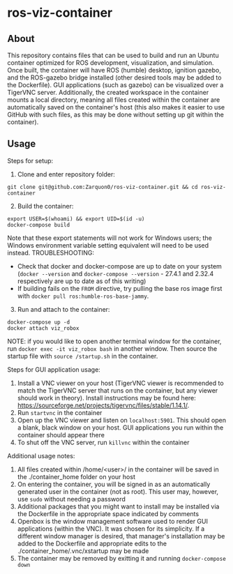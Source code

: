 # ros-viz-container
## About
This repository contains files that can be used to build and run an Ubuntu container optimized for ROS development, visualization, and simulation. Once built, the container will have ROS (humble) desktop, ignition gazebo, and the ROS-gazebo bridge installed (other desired tools may be added to the Dockerfile). GUI applications (such as gazebo) can be visualized over a TigerVNC server. Additionally, the created workspace in the container mounts a local directory, meaning all files created within the container are automatically saved on the container's host (this also makes it easier to use GitHub with such files, as this may be done without setting up git within the container).
## Usage
Steps for setup:
1.  Clone and enter repository folder:
  ```
  git clone git@github.com:Zarquon0/ros-viz-container.git && cd ros-viz-container
  ```
2.  Build the container:
  ```
  export USER=$(whoami) && export UID=$(id -u)
  docker-compose build
  ```
  Note that these export statements will not work for Windows users; the Windows environment variable setting equivalent will need to be used instead.
  TROUBLESHOOTING:
  * Check that docker and docker-compose are up to date on your system (`docker --version` and `docker-compose --version` - 27.4.1 and 2.32.4 respectively are up to date as of this writing)
  * If building fails on the `FROM` directive, try pulling the base ros image first with `docker pull ros:humble-ros-base-jammy`.

3.  Run and attach to the container:
  ```
  docker-compose up -d
  docker attach viz_robox
  ```
  NOTE: if you would like to open another terminal window for the container, run `docker exec -it viz_robox bash` in another window. Then source the startup file with `source /startup.sh` in the container.

Steps for GUI application usage:
1. Install a VNC viewer on your host (TigerVNC viewer is recommended to match the TigerVNC server that runs on the container, but any viewer should work in theory). Install instructions may be found here: https://sourceforge.net/projects/tigervnc/files/stable/1.14.1/.
2. Run `startvnc` in the container
3. Open up the VNC viewer and listen on `localhost:5901`. This should open a blank, black window on your host. GUI applications you run within the container should appear there
4. To shut off the VNC server, run `killvnc` within the container

Additional usage notes:
1. All files created within /home/\<user\>/ in the container will be saved in the ./container_home folder on your host
2. On entering the container, you will be signed in as an automatically generated user in the container (not as root). This user may, however, use `sudo` without needing a password
3. Additional packages that you might want to install may be installed via the Dockerfile in the appropriate space indicated by comments
4. Openbox is the window management software used to render GUI applications (within the VNC). It was chosen for its simplicity. If a different window manager is desired, that manager's installation may be added to the Dockerfile and appropriate edits to the ./container_home/.vnc/xstartup may be made
5. The container may be removed by exitting it and running `docker-compose down`
